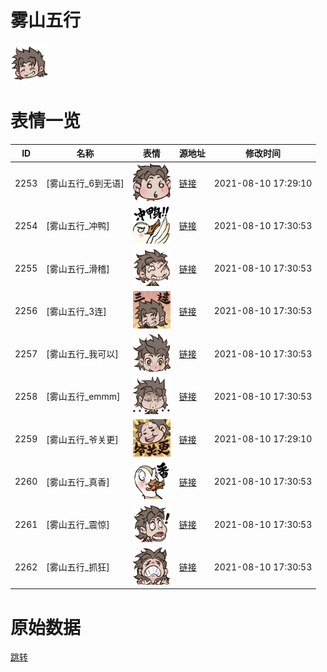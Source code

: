# 雾山五行

<img src="./cover.png" height="60" alt="cover" />

# 表情一览

|ID|名称|表情|源地址|修改时间|
|----|----|----|----|----|
|2253|[雾山五行_6到无语]|<img src="./pic/002253_%5B雾山五行_6到无语%5D.png" height="60" alt="6到无语"/>|[链接](http://i0.hdslb.com/bfs/emote/ac4d94e66ae9b8f1deca0627acebe81a114f68e7.png)|2021-08-10 17:29:10|
|2254|[雾山五行_冲鸭]|<img src="./pic/002254_%5B雾山五行_冲鸭%5D.png" height="60" alt="冲鸭"/>|[链接](http://i0.hdslb.com/bfs/emote/b365b7324c9481d0eba0fb0acd6842628316d8d8.png)|2021-08-10 17:30:53|
|2255|[雾山五行_滑稽]|<img src="./pic/002255_%5B雾山五行_滑稽%5D.png" height="60" alt="滑稽"/>|[链接](http://i0.hdslb.com/bfs/emote/69b5d92f512c238dc8aa495fe53ab78984ddca33.png)|2021-08-10 17:30:53|
|2256|[雾山五行_3连]|<img src="./pic/002256_%5B雾山五行_3连%5D.png" height="60" alt="3连"/>|[链接](http://i0.hdslb.com/bfs/emote/55f0ad3a4e5eee6b2dbf748ef0dbc99e759bc98d.png)|2021-08-10 17:30:53|
|2257|[雾山五行_我可以]|<img src="./pic/002257_%5B雾山五行_我可以%5D.png" height="60" alt="我可以"/>|[链接](http://i0.hdslb.com/bfs/emote/74818081982d161516f8430fce4a3ea407398eb0.png)|2021-08-10 17:30:53|
|2258|[雾山五行_emmm]|<img src="./pic/002258_%5B雾山五行_emmm%5D.png" height="60" alt="emmm"/>|[链接](http://i0.hdslb.com/bfs/emote/592176e73766c397c7251f8016cbecdd82924278.png)|2021-08-10 17:30:53|
|2259|[雾山五行_爷关更]|<img src="./pic/002259_%5B雾山五行_爷关更%5D.png" height="60" alt="爷关更"/>|[链接](http://i0.hdslb.com/bfs/emote/0dcbc65e50ea0e9f842e00afe35a9fc9e40c99b8.png)|2021-08-10 17:29:10|
|2260|[雾山五行_真香]|<img src="./pic/002260_%5B雾山五行_真香%5D.png" height="60" alt="真香"/>|[链接](http://i0.hdslb.com/bfs/emote/ec8d6180e3251efd14e150f63238bfba0aebafaa.png)|2021-08-10 17:30:53|
|2261|[雾山五行_震惊]|<img src="./pic/002261_%5B雾山五行_震惊%5D.png" height="60" alt="震惊"/>|[链接](http://i0.hdslb.com/bfs/emote/023168735f6eef4de55624ad34669095bc643a7c.png)|2021-08-10 17:30:53|
|2262|[雾山五行_抓狂]|<img src="./pic/002262_%5B雾山五行_抓狂%5D.png" height="60" alt="抓狂"/>|[链接](http://i0.hdslb.com/bfs/emote/444647343e876f2966917bd3e372dca103bb9ed7.png)|2021-08-10 17:30:53|

# 原始数据

[跳转](./raw.json)

